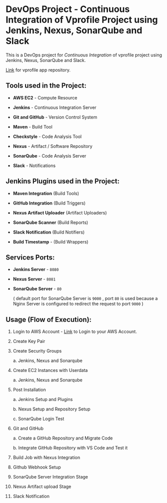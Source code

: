 # DevOps Project - Continuous Integration of Vprofile Project using Jenkins, Nexus, SonarQube and Slack

This is a DevOps project for _Continuous Integration_ of vprofile project using Jenkins, Nexus, SonarQube and Slack.

[Link](https://github.com/durrezahmed/vprofile-project-devops) for vprofile app repository.

## Tools used in the Project:

- **AWS EC2** - Compute Resource

- **Jenkins** - Continuous Integration Server

- **Git and GitHub** - Version Control System

- **Maven** - Build Tool

- **Checkstyle** - Code Analysis Tool

- **Nexus** - Artifact / Software Repository

- **SonarQube** - Code Analysis Server

- **Slack** - Notifications

## Jenkins Plugins used in the Project:

- **Maven Integration** (Build Tools)

- **GitHub Integration** (Build Triggers)

- **Nexus Artifact Uploader** (Artifact Uploaders)

- **SonarQube Scanner** (Build Reports)

- **Slack Notification** (Build Notifiers)

- **Build Timestamp** - (Build Wrappers)

## Services Ports:

- **Jenkins Server** - `8080`

- **Nexus Server** - `8081`

- **SonarQube Server** - `80`

  ( default port for SonarQube Server is `9000` , port `80` is used because a Nginx Server is configured to redirect the request to port `9000` )

## Usage (Flow of Execution):

1. Login to AWS Account - [Link](https://aws.amazon.com/marketplace/management/signin) to Login to your AWS Account.

2. Create Key Pair

3. Create Security Groups

   a. Jenkins, Nexus and Sonarqube

4. Create EC2 Instances with Userdata

   a. Jenkins, Nexus and Sonarqube

5. Post Installation

   a. Jenkins Setup and Plugins

   b. Nexus Setup and Repository Setup

   c. SonarQube Login Test

6. Git and GitHub

   a. Create a GitHub Repository and Migrate Code

   b. Integrate GitHub Repository with VS Code and Test it

7. Build Job with Nexus Integration

8. Github Webhook Setup

9. SonarQube Server Integration Stage

10. Nexus Artifact upload Stage

11. Slack Notification
